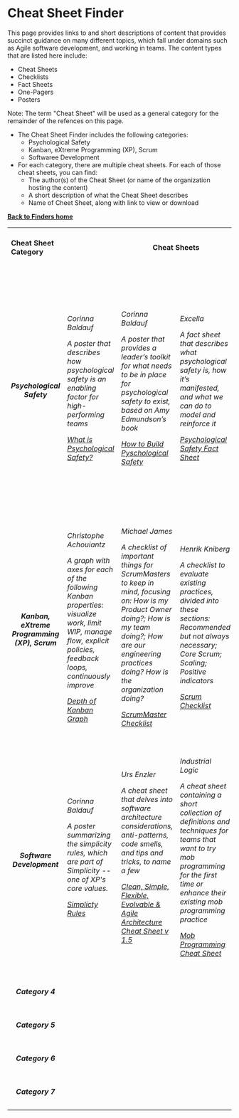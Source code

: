
# Cheat Sheet Finder

This page provides links to and short descriptions of content that provides succinct guidance on many different topics, which fall under domains such as Agile software development, and working in teams. The content types that are listed here include:

- Cheat Sheets
- Checklists
- Fact Sheets
- One-Pagers
- Posters

Note: The term "Cheat Sheet" will be used as a general category for the remainder of the refences on this page.

- The Cheat Sheet Finder includes the following categories:
   - Psychological Safety
   - Kanban, eXtreme Programming (XP), Scrum
   - Softwaree Development
- For each category, there are multiple cheat sheets. For each of those cheat sheets, you can find:
  - The author(s) of the Cheat Sheet (or name of the organization hosting the content)
  - A short description of what the Cheat Sheet describes 
  - Name of Cheet Sheet, along with link to view or download 
  
**[Back to Finders home](https://gphiliprogers.github.io/finders/)**

<html>
<table>


<tr>
<td>
<h4>Cheat Sheet Category</h4>
</td>

<td colspan="4" align="center">
<h4>Cheat Sheets</h4>
</td>
</tr>


<tr>
<td align="center">
<h5>Psychological Safety</h5>
</td>


<td>
<h6>
<p>Corinna Baldauf</p>
<p>A poster that describes how psychological safety is an enabling factor for high-performing teams</p>
<p><a href="https://wall-skills.com/2020/what-is-psychological-safety/">What is Psychological Safety?</a></p>
</h6>
</td>

<td>
<h6>
<p>Corinna Baldauf</p>
<p>A poster that provides a leader’s toolkit for what needs to be in place for psychological safety to exist, based on Amy Edmundson’s book</p>
<p><a href="https://wall-skills.com/2020/how-to-build-psychological-safety/">How to Build Pyschological Safety</a></p>
</h6>
</td>

<td>
<h6>
<p>Excella</p>
<p>A fact sheet that describes what psychological safety is, how it’s manifested, and what we can do to model and reinforce it</p>
<p><a href="https://www.excella.com/resource/psychological-safety">Psychological Safety Fact Sheet</a></p>
</h6>
</td>


<td>
<h6>
<p>Joshua Kerievsky, Heidi Helfand, Ashley Johnson</p>
<p>A cheat sheet containing a short collection of definitions and techniques to help ensure psychological safety is understood and enabled</p>
<p><a href="http://modernagile.org/safety/">High Performance via Psychological Safety</a></p>
</h6>
</td>







<tr>
<td align="center">
<h5>Kanban, eXtreme Programming (XP), Scrum</h5>
</td>
   
<td>
<h6>
<p>Christophe Achouiantz</p>
<p>A graph with axes for each of the following Kanban properties: visualize work, limit WIP, manage flow, explicit policies, feedback loops, continuously improve</p>
<p><a href="http://leanagileprojects.blogspot.com/2013/03/depth-of-kanban-good-coaching-tool.html">Depth of Kanban Graph</a></p>
</h6>
</td> 
   
  
<td>
<h6>
<p>Michael James</p>
<p>A checklist of important things for ScrumMasters to keep in mind, focusing on: How is my Product Owner doing?; How is my team doing?; How are our engineering practices doing? How is the organization doing?</p>
<p><a href="https://scrummasterchecklist.org/pdf/ScrumMaster_Checklist_12_unbranded.pdf">ScrumMaster Checklist</a></p>
</h6>
</td>


<td>
<h6>
<p>Henrik Kniberg</p>
<p>A checklist to evaluate existing practices, divided into these sections: Recommended but not always necessary; Core Scrum; Scaling; Positive indicators</p>
<p><a href="https://www.dropbox.com/s/qsitv2v30olqhms/Scrum-checklist.pdf?dl=0">Scrum Checklist</a></p>
</h6>
</td>



<td>
<h6>
<p>James Shore</p>
<p>A self-assessment quiz that focuses on five  aspects of agile development, from an XP perspective: Thinking; Collaborating; Releasing; Planning; Developing </p>
<p><a href="https://www.dropbox.com/s/qsitv2v30olqhms/Scrum-checklist.pdf?dl=0">Assess Your Agility</a></p>
</h6>
</td>








<tr>
<td align="center">
<h5>Software Development</h5>
</td>
   
<td>
<h6>
<p>Corinna Baldauf</p>
<p>A poster summarizing the simplicity rules, which are part of Simplicity -- one of XP's core values.</p>
<p><a href="https://wall-skills.com/2014/simplicity-rules-from-extreme-programming/">Simplicty Rules</a></p> 
</h6>
</td> 


<td>
<h6>
<p>Urs Enzler</p>
<p>A cheat sheet that delves into software architecture considerations, anti-patterns, code smells, and tips and tricks, to name a few</p>
<p><a href="https://www.planetgeek.ch/2019/09/12/clean-simple-flexible-evolvable-and-agile-architecture-cheat-sheet-update-v1-5/">Clean, Simple, Flexible, Evolvable & Agile Architecture Cheat Sheet v 1.5</a></p>
</h6>
</td>



<td>
<h6>
<p>Industrial Logic</p>
<p>A cheat sheet containing a short collection of definitions and techniques for teams that want to try mob programming for the first time or enhance their existing mob programming practice</p>
<p><a href="https://docs.google.com/document/d/1Ve5LVAJvGqJbUZR6C2o3ZNvFPKpuJ6sfIwxlpgKpKCk/export?format=pdf">Mob Programming Cheat Sheet</a></p>
</h6>
</td>
   


<td>
<h6>
<p>Brian Vermeer, Trisha Gee</p>
<p>A cheat sheet that covers eight things to check for from a security point of view when writing or reviewing code</p>
<p><a href="https://snyk.io/wp-content/uploads/Snyk-Secure-Code-Review-Cheat-Sheet.pdf">8 Security Code Review Best Practices Cheat Sheet</a></p>
</h6>
</td>






<tr>
<td align="center">
<h5>Category 4</h5>
</td>
  
<td>
<h6>
<p></p>
<p></p>
</h6>
</td>


<td>
<h6>
<p></p>
<p></p>
</h6>
</td>


<td>
<h6>
<p></p>
<p></p>
</h6>
</td>


<td>
<h6>
<p></p>
<p></p>
</h6>
</td>








<tr>
<td align="center">
<h5>Category 5</h5>
</td>

<td>
<h6>
<p></p>
<p></p>
</h6>
</td>


<td>
<h6>
<p></p>
<p></p>
</h6>
</td>


<td>
<h6>
<p></p>
<p></p>
</h6>
</td>


<td>
<h6>
<p></p>
<p></p>
</h6>
</td>







<tr>
<td align="center">
<h5>Category 6</h5>
</td>
 
<td>
<h6>
<p></p>
<p></p>
</h6>
</td>


<td>
<h6>
<p></p>
<p></p>
</h6>
</td>


<td>
<h6>
<p></p>
<p></p>
</h6>
</td>


<td>
<h6>
<p></p>
<p></p>
</h6>
</td>



 
 
 
 

<tr>
<td align="center">
<h5>Category 7</h5>
</td>
  

<td>
<h6>
<p></p>
<p></p>
</h6>
</td>


<td>
<h6>
<p></p>
<p></p>
</h6>
</td>


<td>
<h6>
<p></p>
<p></p>
</h6>
</td>



<td>
<h6>
<p></p>
<p></p>
</h6>
</td>


